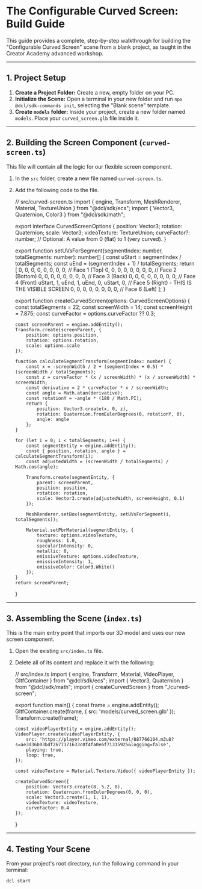 
# The Configurable Curved Screen: Build Guide

This guide provides a complete, step-by-step walkthrough for building the "Configurable Curved Screen" scene from a blank project, as taught in the Creator Academy advanced workshop.

---

## 1. Project Setup

1.  **Create a Project Folder:** Create a new, empty folder on your PC.
2.  **Initialize the Scene:** Open a terminal in your new folder and run `npx @dcl/sdk-commands init`, selecting the "Blank scene" template.
3.  **Create `models` folder:** Inside your project, create a new folder named `models`. Place your `curved_screen.glb` file inside it.

---

## 2. Building the Screen Component (`curved-screen.ts`)

This file will contain all the logic for our flexible screen component.

1.  In the `src` folder, create a new file named `curved-screen.ts`.
2.  Add the following code to the file.

    // src/curved-screen.ts
    import { engine, Transform, MeshRenderer, Material, TextureUnion } from "@dcl/sdk/ecs";
    import { Vector3, Quaternion, Color3 } from "@dcl/sdk/math";

    export interface CurvedScreenOptions {
        position: Vector3;
        rotation: Quaternion;
        scale: Vector3;
        videoTexture: TextureUnion;
        curveFactor?: number; // Optional: A value from 0 (flat) to 1 (very curved).
    }

    export function setUVsForSegment(segmentIndex: number, totalSegments: number): number[] {
        const uStart = segmentIndex / totalSegments;
        const uEnd = (segmentIndex + 1) / totalSegments;
        return [
            0, 0, 0, 0, 0, 0, 0, 0, // Face 1 (Top)
            0, 0, 0, 0, 0, 0, 0, 0, // Face 2 (Bottom)
            0, 0, 0, 0, 0, 0, 0, 0, // Face 3 (Back)
            0, 0, 0, 0, 0, 0, 0, 0, // Face 4 (Front)
            uStart, 1, uEnd, 1, uEnd, 0, uStart, 0, // Face 5 (Right) - THIS IS THE VISIBLE SCREEN
            0, 0, 0, 0, 0, 0, 0, 0, // Face 6 (Left)
        ];
    }

    export function createCurvedScreen(options: CurvedScreenOptions) {
        const totalSegments = 22;
        const screenWidth = 14; 
        const screenHeight = 7.875;
        const curveFactor = options.curveFactor ?? 0.3;

        const screenParent = engine.addEntity();
        Transform.create(screenParent, {
            position: options.position,
            rotation: options.rotation,
            scale: options.scale
        });

        function calculateSegmentTransform(segmentIndex: number) {
            const x = -screenWidth / 2 + (segmentIndex + 0.5) * (screenWidth / totalSegments);
            const z = curveFactor * (x / screenWidth) * (x / screenWidth) * screenWidth;
            const derivative = 2 * curveFactor * x / screenWidth;
            const angle = Math.atan(derivative);
            const rotationY = -angle * (180 / Math.PI);
            return {
                position: Vector3.create(x, 0, z),
                rotation: Quaternion.fromEulerDegrees(0, rotationY, 0),
                angle: angle
            };
        }

        for (let i = 0; i < totalSegments; i++) {
            const segmentEntity = engine.addEntity();
            const { position, rotation, angle } = calculateSegmentTransform(i);
            const adjustedWidth = (screenWidth / totalSegments) / Math.cos(angle);

            Transform.create(segmentEntity, {
                parent: screenParent,
                position: position,
                rotation: rotation,
                scale: Vector3.create(adjustedWidth, screenHeight, 0.1)
            });

            MeshRenderer.setBox(segmentEntity, setUVsForSegment(i, totalSegments));
            
            Material.setPbrMaterial(segmentEntity, {
                texture: options.videoTexture,
                roughness: 1.0,
                specularIntensity: 0,
                metallic: 0,
                emissiveTexture: options.videoTexture,
                emissiveIntensity: 1,
                emissiveColor: Color3.White()
            });
        }
        return screenParent;
    }

---

## 3. Assembling the Scene (`index.ts`)

This is the main entry point that imports our 3D model and uses our new screen component.

1.  Open the existing `src/index.ts` file.
2.  Delete all of its content and replace it with the following:

    // src/index.ts
    import { engine, Transform, Material, VideoPlayer, GltfContainer } from "@dcl/sdk/ecs";
    import { Vector3, Quaternion } from "@dcl/sdk/math";
    import { createCurvedScreen } from "./curved-screen";

    export function main() {
        const frame = engine.addEntity();
        GltfContainer.create(frame, { src: 'models/curved_screen.glb' });
        Transform.create(frame);

        const videoPlayerEntity = engine.addEntity();
        VideoPlayer.create(videoPlayerEntity, {
            src: 'https://player.vimeo.com/external/887766104.m3u8?s=ae3d36b03bdf2677371633c0f4fa0e6f71315925&logging=false',
            playing: true,
            loop: true,
        });

        const videoTexture = Material.Texture.Video({ videoPlayerEntity });

        createCurvedScreen({
            position: Vector3.create(8, 5.2, 8),
            rotation: Quaternion.fromEulerDegrees(0, 0, 0),
            scale: Vector3.create(1, 1, 1),
            videoTexture: videoTexture,
            curveFactor: 0.4
        });
    }

---

## 4. Testing Your Scene

From your project's root directory, run the following command in your terminal:

    dcl start
